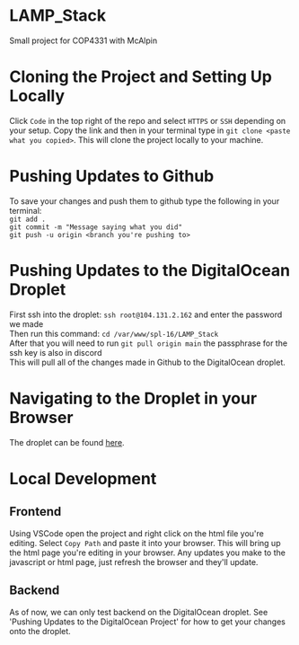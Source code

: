 # LAMP_Stack
Small project for COP4331 with McAlpin

# Cloning the Project and Setting Up Locally
Click `Code` in the top right of the repo and select `HTTPS` or `SSH` depending on your setup.  Copy the link and then in your terminal type in `git clone <paste what you copied>`.  This will clone the project locally to your machine.

# Pushing Updates to Github
To save your changes and push them to github type the following in your terminal:  
`git add .`  
`git commit -m "Message saying what you did"`  
`git push -u origin <branch you're pushing to>`  

# Pushing Updates to the DigitalOcean Droplet
First ssh into the droplet: `ssh root@104.131.2.162` and enter the password we made  
Then run this command: `cd /var/www/spl-16/LAMP_Stack`  
After that you will need to run `git pull origin main` the passphrase for the ssh key is also in discord  
This will pull all of the changes made in Github to the DigitalOcean droplet.

# Navigating to the Droplet in your Browser
The droplet can be found [here](http://www.spl-16.xyz).

# Local Development
## Frontend
Using VSCode open the project and right click on the html file you're editing.  Select `Copy Path` and paste it into your browser.  This will bring up the html page you're editing in your browser.  Any updates you make to the javascript or html page, just refresh the browser and they'll update.

## Backend
As of now, we can only test backend on the DigitalOcean droplet.  See 'Pushing Updates to the DigitalOcean Project' for how to get your changes onto the droplet.